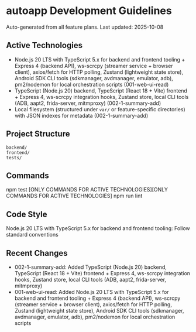 # autoapp Development Guidelines

Auto-generated from all feature plans. Last updated: 2025-10-08

## Active Technologies
- Node.js 20 LTS with TypeScript 5.x for backend and frontend tooling + Express 4 (backend API), ws-scrcpy (streamer service + browser client), axios/fetch for HTTP polling, Zustand (lightweight state store), Android SDK CLI tools (sdkmanager, avdmanager, emulator, adb), pm2/nodemon for local orchestration scripts (001-web-ui-read)
- TypeScript (Node.js 20) backend, TypeScript (React 18 + Vite) frontend + Express 4, ws-scrcpy integration hooks, Zustand store, local CLI tools (ADB, aapt2, frida-server, mitmproxy) (002-1-summary-add)
- Local filesystem (structured under `var/` or feature-specific directories) with JSON indexes for metadata (002-1-summary-add)

## Project Structure
```
backend/
frontend/
tests/
```

## Commands
npm test [ONLY COMMANDS FOR ACTIVE TECHNOLOGIES][ONLY COMMANDS FOR ACTIVE TECHNOLOGIES] npm run lint

## Code Style
Node.js 20 LTS with TypeScript 5.x for backend and frontend tooling: Follow standard conventions

## Recent Changes
- 002-1-summary-add: Added TypeScript (Node.js 20) backend, TypeScript (React 18 + Vite) frontend + Express 4, ws-scrcpy integration hooks, Zustand store, local CLI tools (ADB, aapt2, frida-server, mitmproxy)
- 001-web-ui-read: Added Node.js 20 LTS with TypeScript 5.x for backend and frontend tooling + Express 4 (backend API), ws-scrcpy (streamer service + browser client), axios/fetch for HTTP polling, Zustand (lightweight state store), Android SDK CLI tools (sdkmanager, avdmanager, emulator, adb), pm2/nodemon for local orchestration scripts

<!-- MANUAL ADDITIONS START -->
<!-- MANUAL ADDITIONS END -->
